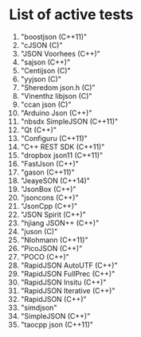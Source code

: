 # List of active tests


1.   "boostjson (C++11)"
2.   "cJSON (C)"
3.   "JSON Voorhees (C++)"
4.   "sajson (C++)"
5.   "Centijson (C)"
6.   "yyjson (C)"
7.   "Sheredom json.h (C)"
8.   "Vinenthz libjson (C)"
9.   "ccan json (C)"
10.   "Arduino Json (C++)"
11.   "nbsdx SimpleJSON (C++11)"
12.   "Qt (C++)"
13.   "Configuru (C++11)"
14.   "C++ REST SDK (C++11)"
15.   "dropbox json11 (C++11)"
16.   "FastJson (C++)"
17.   "gason (C++11)"
18.   "JeayeSON (C++14)"
19.   "JsonBox (C++)"
20.   "jsoncons (C++)"
21.   "JsonCpp (C++)"
22.   "JSON Spirit (C++)"
23.   "hjiang JSON++ (C++)"
24.   "juson (C)"
25.   "Nlohmann (C++11)"
26.   "PicoJSON (C++)"
27.   "POCO (C++)"
28.   "RapidJSON AutoUTF (C++)"
29.   "RapidJSON FullPrec (C++)"
30.   "RapidJSON Insitu (C++)"
31.   "RapidJSON Iterative (C++)"
32.   "RapidJSON (C++)"
33.   "simdjson"
34.   "SimpleJSON (C++)"
35.   "taocpp json (C++11)"
